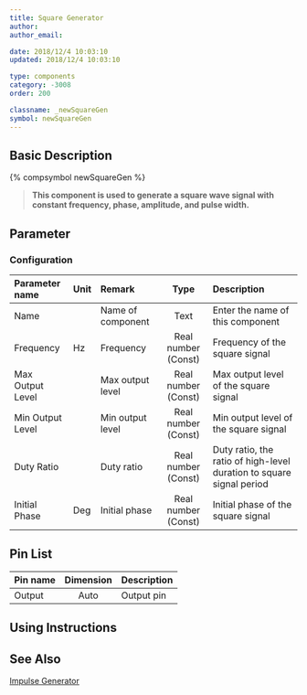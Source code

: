```yaml
---
title: Square Generator
author: 
author_email:

date: 2018/12/4 10:03:10
updated: 2018/12/4 10:03:10

type: components
category: -3008
order: 200

classname: _newSquareGen
symbol: newSquareGen
---
```

## Basic Description
{% compsymbol newSquareGen %}

> **This component is used to generate a square wave signal with constant frequency, phase, amplitude, and pulse width.**

## Parameter
### Configuration
| Parameter name | Unit | Remark | Type | Description |
| :--- | :--- | :--- | :--: | :--- |
| Name |  | Name of component | Text | Enter the name of this component |
| Frequency | Hz | Frequency | Real number (Const) | Frequency of the square signal |
| Max Output Level |  | Max output level | Real number (Const) | Max output level of the square signal |
| Min Output Level |  | Min output level | Real number (Const) | Min output level of the square signal |
| Duty Ratio |  | Duty ratio | Real number (Const) | Duty ratio, the ratio of high-level duration to square signal period |
| Initial Phase | Deg | Initial phase | Real number (Const) | Initial phase of the square signal |


## Pin List

| Pin name | Dimension | Description |
| :--- | :--:  | :--- |
| Output | Auto | Output pin |

## Using Instructions



## See Also

[Impulse Generator](comp_newPulseGen.md)
